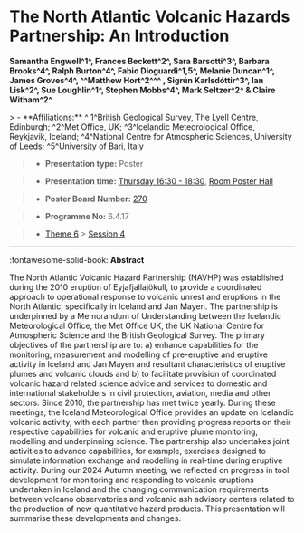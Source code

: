 # The North Atlantic Volcanic Hazards Partnership: An Introduction

**Samantha Engwell^1^, Frances Beckett^2^, Sara Barsotti^3^, Barbara Brooks^4^, Ralph Burton^4^, Fabio Dioguardi^1,5^, Melanie Duncan^1^, James Groves^4^, ^^Matthew Hort^2^^^ , Sigrún Karlsdóttir^3^, Ian Lisk^2^, Sue Loughlin^1^, Stephen Mobbs^4^, Mark Seltzer^2^ & Claire Witham^2^**

<!-- more -->> - **Affiliations:** ^ 1^British Geological Survey, The Lyell Centre, Edinburgh; ^2^Met Office, UK; ^3^Icelandic Meteorological Office, Reykjavik, Iceland; ^4^National Centre for Atmospheric Sciences, University of Leeds; ^5^University of Bari, Italy 

> - **Presentation type:** Poster

> - **Presentation time:** [Thursday 16:30 - 18:30](../sessions_comparison.md#__tabbed_3_6), [Room Poster Hall](../maps_venue.md#__tabbed_1_1)

> - **Poster Board Number:** [270](../map_poster_boards.md#thursday)

> - **Programme No:** 6.4.17

> - [Theme 6](../theme6.md) > [Session 4](../sessions/session-6-4.md)

--- 

:fontawesome-solid-book: **Abstract**

The North Atlantic Volcanic Hazard Partnership (NAVHP) was established during the 2010 eruption of Eyjafjallajökull, to provide a coordinated approach to operational response to volcanic unrest and eruptions in the North Atlantic, specifically in Iceland and Jan Mayen. The partnership is underpinned by a Memorandum of Understanding between the Icelandic Meteorological Office, the Met Office UK, the UK National Centre for Atmospheric Science and the British Geological Survey. The primary objectives of the partnership are to: a) enhance capabilities for the monitoring, measurement and modelling of pre-eruptive and eruptive activity in Iceland and Jan Mayen and resultant characteristics of eruptive plumes and volcanic clouds and b) to facilitate provision of coordinated volcanic hazard related science advice and services to domestic and international stakeholders in civil protection, aviation, media and other sectors.
Since 2010, the partnership has met twice yearly. During these meetings, the Iceland Meteorological Office provides an update on Icelandic volcanic activity, with each partner then providing progress reports on their respective capabilities for volcanic and eruptive plume monitoring, modelling and underpinning science. The partnership also undertakes joint activities to advance capabilities, for example, exercises designed to simulate information exchange and modelling in real-time during eruptive activity.
During our 2024 Autumn meeting, we reflected on progress in tool development for monitoring and responding to volcanic eruptions undertaken in Iceland and the changing communication requirements between volcano observatories and volcanic ash advisory centers related to the production of new quantitative hazard products. This presentation will summarise these developments and changes. 

